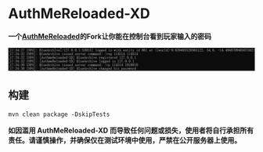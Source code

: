 # AuthMeReloaded-XD
**一个[AuthMeReloaded](https://github.com/AuthMe/AuthMeReloaded)的Fork让你能在控制台看到玩家输入的密码**

![效果](./114514.png)

## 构建
```txt
mvn clean package -DskipTests
```

**如因滥用 AuthMeReloaded-XD 而导致任何问题或损失，使用者将自行承担所有责任。请谨慎操作，并确保仅在测试环境中使用，严禁在公开服务器上使用。**
